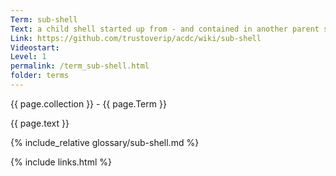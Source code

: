 ```yaml
---
Term: sub-shell
Text: a child shell started up from - and contained in another parent shell
Link: https://github.com/trustoverip/acdc/wiki/sub-shell
Videostart: 
Level: 1
permalink: /term_sub-shell.html
folder: terms
---
```


{{ page.collection }} - {{ page.Term }}

   {{ page.text }}

{% include_relative glossary/sub-shell.md %}

 {% include links.html %} 
